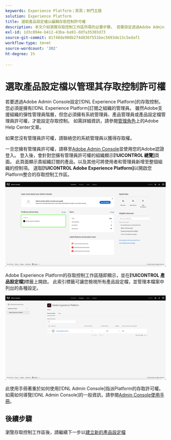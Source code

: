 ```yaml
---
keywords: Experience Platform；首頁；熱門主題
solution: Experience Platform
title: 選取產品設定檔以編輯存取控制許可權
description: 本文介紹瀏覽存取控制工作區所需的必要步驟。 若要設定透過Adobe Admin ConsoleExperience Platform的存取控制，您必須是擁有Experience Platform訂閱之組織的管理員。
exl-id: 1d3c894e-b412-43ba-ba91-ddfa35303d73
source-git-commit: 81f48de908b274d836f551bec5693de13c5edaf1
workflow-type: tm+mt
source-wordcount: '302'
ht-degree: 1%

---
```


# 選取產品設定檔以管理其存取控制許可權

若要透過Adobe Admin Console設定[!DNL Experience Platform]的存取控制，您必須是擁有[!DNL Experience Platform]訂閱之組織的管理員。 雖然Adobe支援組織的彈性管理員階層，但您必須擁有系統管理員、產品管理員或產品設定檔管理員許可權，才能設定存取控制。 如需詳細資訊，請參閱[管理角色](https://helpx.adobe.com/enterprise/using/admin-roles.html)上的Adobe Help Center文章。

如果您沒有管理員許可權，請聯絡您的系統管理員以獲得存取權。

一旦您擁有管理員許可權，請移至[Adobe Admin Console](https://adminconsole.adobe.com)並使用您的Adobe認證登入。 登入後，會針對您擁有管理員許可權的組織顯示&#x200B;**[!UICONTROL 總覽]**&#x200B;頁面。 此頁面顯示貴組織訂閱的產品，以及其他可將使用者和管理員新增至整個組織的控制項。 選取&#x200B;**[!UICONTROL Adobe Experience Platform]**&#x200B;以開啟您Platform整合的存取控制工作區。

![select-product](../images/select-product.png)

Adobe Experience Platform的存取控制工作區隨即顯示，並在&#x200B;**[!UICONTROL 產品設定檔]**&#x200B;標籤上開啟。 此索引標籤可讓您檢視所有產品設定檔，並管理本檔案中列出的各種設定。

![select-product-profile](../images/select-product-profile.png)

此使用手冊著重於如何使用[!DNL Admin Console]指派Platform的存取許可權。 如需如何導覽[!DNL Admin Console]的一般資訊，請參閱[Admin Console使用手冊](https://helpx.adobe.com/tw/enterprise/using/admin-console.html)。

## 後續步驟

瀏覽存取控制工作區後，請繼續下一步以[建立新的產品設定檔](create-profile.md)
